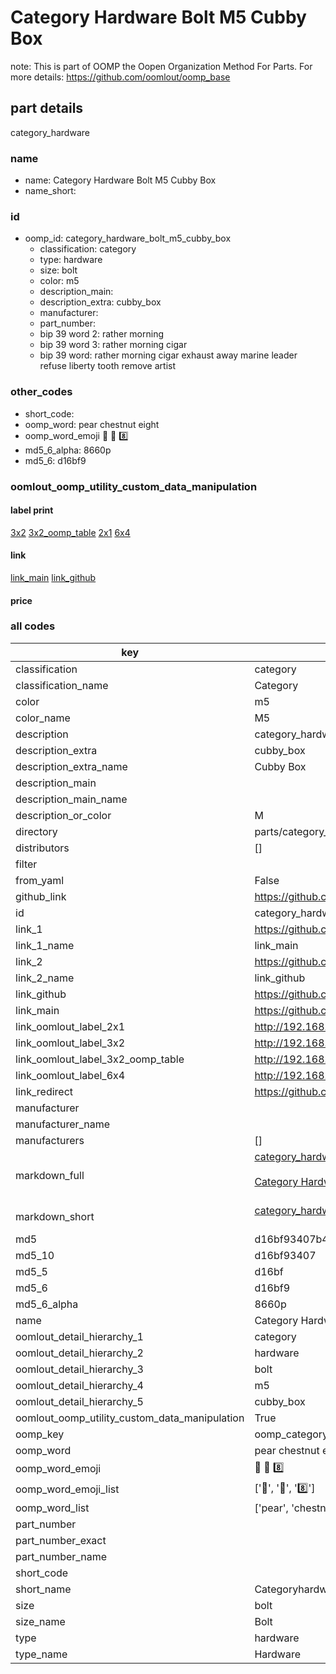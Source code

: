 # Category Hardware Bolt M5 Cubby Box  

note: This is part of OOMP the Oopen Organization Method For Parts. For more details: https://github.com/oomlout/oomp_base

##  part details
  



category_hardware



### name
* name: Category Hardware Bolt M5 Cubby Box
* name_short: 
### id
* oomp_id: category_hardware_bolt_m5_cubby_box
  * classification: category
  * type: hardware
  * size: bolt
  * color: m5
  * description_main: 
  * description_extra: cubby_box
  * manufacturer: 
  * part_number: 
  * bip 39 word 2: rather morning
  * bip 39 word 3: rather morning cigar
  * bip 39 word: rather morning cigar exhaust away marine leader refuse liberty tooth remove artist

### other_codes
* short_code: 
* oomp_word: pear chestnut eight
* oomp_word_emoji :pear: :chestnut: :eight:
* md5_6_alpha: 8660p
* md5_6: d16bf9






### oomlout_oomp_utility_custom_data_manipulation
#### label print
[3x2](http://192.168.1.245:1112/?label=oomp%208660p)
[3x2_oomp_table](http://192.168.1.108:1112/?label=oomp%208660p)
[2x1](http://192.168.1.242:1112/?label=oomp%208660p)
[6x4](http://192.168.1.55:1112/?label=oomp%208660p)    

#### link

[link_main](https://github.com/oomlout/oomlout_oomp_version_1_messy/tree/main/parts/category_hardware_bolt_m5_cubby_box) [link_github](https://github.com/oomlout/oomlout_oomp_version_1_messy/tree/main/parts/category_hardware_bolt_m5_cubby_box)                             

#### price







### all codes 
| key | value |  
| --- | --- |  
| classification | category |  
| classification_name | Category |  
| color | m5 |  
| color_name | M5 |  
| description | category_hardware |  
| description_extra | cubby_box |  
| description_extra_name | Cubby Box |  
| description_main |  |  
| description_main_name |  |  
| description_or_color | M  |  
| directory | parts/category_hardware_bolt_m5_cubby_box |  
| distributors | [] |  
| filter |  |  
| from_yaml | False |  
| github_link | https://github.com/oomlout/oomlout_oomp_part_src/tree/main/parts/category_hardware_bolt_m5_cubby_box |  
| id | category_hardware_bolt_m5_cubby_box |  
| link_1 | https://github.com/oomlout/oomlout_oomp_version_1_messy/tree/main/parts/category_hardware_bolt_m5_cubby_box |  
| link_1_name | link_main |  
| link_2 | https://github.com/oomlout/oomlout_oomp_version_1_messy/tree/main/parts/category_hardware_bolt_m5_cubby_box |  
| link_2_name | link_github |  
| link_github | https://github.com/oomlout/oomlout_oomp_version_1_messy/tree/main/parts/category_hardware_bolt_m5_cubby_box |  
| link_main | https://github.com/oomlout/oomlout_oomp_version_1_messy/tree/main/parts/category_hardware_bolt_m5_cubby_box |  
| link_oomlout_label_2x1 | http://192.168.1.242:1112/?label=oomp%208660p |  
| link_oomlout_label_3x2 | http://192.168.1.245:1112/?label=oomp%208660p |  
| link_oomlout_label_3x2_oomp_table | http://192.168.1.108:1112/?label=oomp%208660p |  
| link_oomlout_label_6x4 | http://192.168.1.55:1112/?label=oomp%208660p |  
| link_redirect | https://github.com/oomlout/oomlout_oomp_version_1_messy/tree/main/parts/category_hardware_bolt_m5_cubby_box |  
| manufacturer |  |  
| manufacturer_name |  |  
| manufacturers | [] |  
| markdown_full | [category_hardware_bolt_m5_cubby_box](none)<br>[](none)<br>[Category Hardware Bolt M5 Cubby Box](none)<br><br> |  
| markdown_short | [category_hardware_bolt_m5_cubby_box](none)<br><br> |  
| md5 | d16bf93407b46fd2200834f651e3fd92 |  
| md5_10 | d16bf93407 |  
| md5_5 | d16bf |  
| md5_6 | d16bf9 |  
| md5_6_alpha | 8660p |  
| name | Category Hardware Bolt M5 Cubby Box |  
| oomlout_detail_hierarchy_1 | category |  
| oomlout_detail_hierarchy_2 | hardware |  
| oomlout_detail_hierarchy_3 | bolt |  
| oomlout_detail_hierarchy_4 | m5 |  
| oomlout_detail_hierarchy_5 | cubby_box |  
| oomlout_oomp_utility_custom_data_manipulation | True |  
| oomp_key | oomp_category_hardware_bolt_m5_cubby_box |  
| oomp_word | pear chestnut eight |  
| oomp_word_emoji | :pear: :chestnut: :eight: |  
| oomp_word_emoji_list | [':pear:', ':chestnut:', ':eight:'] |  
| oomp_word_list | ['pear', 'chestnut', 'eight'] |  
| part_number |  |  
| part_number_exact |  |  
| part_number_name |  |  
| short_code |  |  
| short_name | Categoryhardware |  
| size | bolt |  
| size_name | Bolt |  
| type | hardware |  
| type_name | Hardware |  
